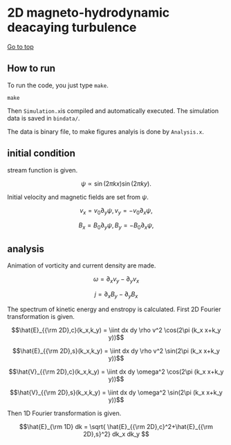 # 2D magneto-hydrodynamic deacaying turbulence

[Go to top](../README.md)  

## How to run
To run the code, you just type `make`.
    
    make
    
Then `Simulation.x`is compiled and automatically executed.
The simulation data is saved in `bindata/`.

The data is binary file, to make figures analyis is done by `Analysis.x`.

## initial condition
stream function is given.

$$ \psi \propto \sin(2\pi k x)\sin(2\pi k y).$$

Initial velocity and magnetic fields are set from $\psi$.

$$ v_x = v_0 \partial_y \psi, v_y = - v_0 \partial_x \psi, $$

$$ B_x = B_0 \partial_y \psi, B_y = - B_0 \partial_x \psi, $$

## analysis

Animation of vorticity and current density are made.

$$ \omega =  \partial_x v_y - \partial_y v_x $$

$$ j =  \partial_x B_y - \partial_y B_x $$

The spectrum of kinetic energy and enstropy is calculated. First 2D Fourier transformation is given.

$$\hat{E}_{{\rm 2D},c}(k_x,k_y) = \iint dx dy \rho v^2 \cos(2\pi (k_x x+k_y y))$$

$$\hat{E}_{{\rm 2D},s}(k_x,k_y) = \iint dx dy \rho v^2 \sin(2\pi (k_x x+k_y y))$$

$$\hat{V}_{{\rm 2D},c}(k_x,k_y) = \iint dx dy \omega^2 \cos(2\pi (k_x x+k_y y))$$

$$\hat{V}_{{\rm 2D},s}(k_x,k_y) = \iint dx dy \omega^2 \sin(2\pi (k_x x+k_y y))$$

Then 1D Fourier transformation is given.

$$\hat{E}_{\rm 1D} dk = \sqrt{ \hat{E}_{{\rm 2D},c}^2+\hat{E}_{{\rm 2D},s}^2} dk_x dk_y $$


